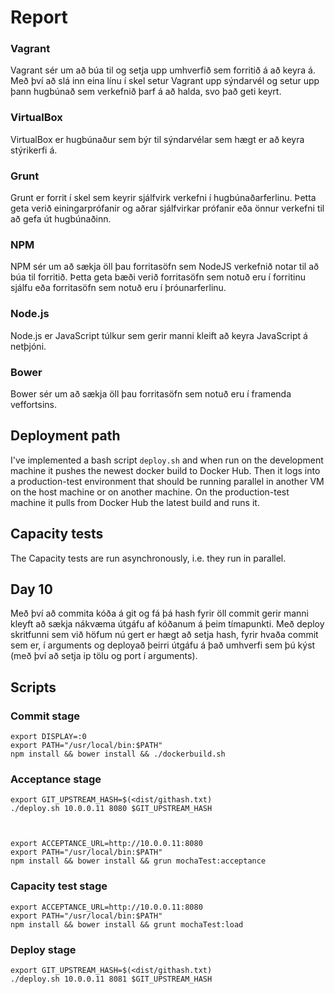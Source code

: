 # Report

### Vagrant
Vagrant sér um að búa til og setja upp umhverfið sem forritið á að keyra á.
Með því að slá inn eina línu í skel setur Vagrant upp sýndarvél og setur upp
þann hugbúnað sem verkefnið þarf á að halda, svo það geti keyrt.

### VirtualBox
VirtualBox er hugbúnaður sem býr til sýndarvélar sem hægt er að keyra
stýrikerfi á.

### Grunt
Grunt er forrit í skel sem keyrir sjálfvirk verkefni í hugbúnaðarferlinu. Þetta
geta verið einingarprófanir og aðrar sjálfvirkar prófanir eða önnur verkefni
til að gefa út hugbúnaðinn.

### NPM
NPM sér um að sækja öll þau forritasöfn sem NodeJS verkefnið notar til að
búa til forritið. Þetta geta bæði verið forritasöfn sem notuð eru í forritinu
sjálfu eða forritasöfn sem notuð eru í þróunarferlinu.

### Node.js
Node.js er JavaScript túlkur sem gerir manni kleift að keyra JavaScript á
netþjóni.

### Bower
Bower sér um að sækja öll þau forritasöfn sem notuð eru í framenda veffortsins.

## Deployment path
I've implemented a bash script `deploy.sh` and when run on the development
machine it pushes the newest docker build to Docker Hub. Then it logs into
a production-test environment that should be running parallel in another VM
on the host machine or on another machine. On the production-test machine it
pulls from Docker Hub the latest build and runs it.

## Capacity tests
The Capacity tests are run asynchronously, i.e. they run in parallel.

## Day 10
Með því að commita kóða á git og fá þá hash fyrir öll commit gerir manni kleyft
að sækja nákvæma útgáfu af kóðanum á þeim tímapunkti. Með deploy skritfunni sem
við höfum nú gert er hægt að setja hash, fyrir hvaða commit sem er, í arguments
og deployað þeirri útgáfu á það umhverfi sem þú kýst (með því að setja ip tölu
og port í arguments).

## Scripts
### Commit stage

    export DISPLAY=:0
    export PATH="/usr/local/bin:$PATH"
    npm install && bower install && ./dockerbuild.sh

### Acceptance stage

    export GIT_UPSTREAM_HASH=$(<dist/githash.txt)
    ./deploy.sh 10.0.0.11 8080 $GIT_UPSTREAM_HASH



    export ACCEPTANCE_URL=http://10.0.0.11:8080
    export PATH="/usr/local/bin:$PATH"
    npm install && bower install && grun mochaTest:acceptance


### Capacity test stage

    export ACCEPTANCE_URL=http://10.0.0.11:8080
    export PATH="/usr/local/bin:$PATH"
    npm install && bower install && grunt mochaTest:load


### Deploy stage

    export GIT_UPSTREAM_HASH=$(<dist/githash.txt)
    ./deploy.sh 10.0.0.11 8081 $GIT_UPSTREAM_HASH
